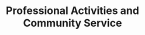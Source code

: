 ---
title: Professional Activities and Community Service
order: 1
organizations:
  - title: Vector Institute
    role: Postgraduate Affiliate
    years: 2019-2020
    link: //vectorinstitute.ai/
    img: /assets/img/vectorinstitute.png
    description: The primary goal of the Vector Institute Postgraduate Affiliates Program is to foster collaboration and contributions among students and researchers with expertise in deep learning as well as machine learning and artificial intelligence more broadly. 

  - title: Inclusion@RSS
    role: Student Mentor
    years: 2018
    link: //www.roboticsconference.org/attending/inclusion/
    img: /assets/img/rss.png
    description: Inclusion@RSS focuses on programs that increase and sustain a broader participation in the robotics research community of groups traditionally underrepresented in robotics (including but not limited to women, LGBTQ+, underrepresented minorities, and people with disabilities), especially people early in their studies and career.

  - title: Engineering Faculty Council
    role: Graduate Student Representative
    years: 2017-2018
    link: //www.engineering.utoronto.ca/about/governance/faculty-council/
    img: /assets/img/uoft.png
    description: Faculty Council sets and approves academic policy, principles, priorities, and the general direction for the teaching and research activities of the Faculty of Applied Science and Engineering.

  - title: Community Affairs & Gender Issues Standing Committee
    role: Graduate Student Representative
    years: 2017-2018
    link: //www.engineering.utoronto.ca/about/governance/faculty-council/
    description: The Community Affairs & Gender Issues Standing Committee in the Faculty of Applied Science and Engineering seeks to improve and to recommend on strategies related to student recruitment and outreach and quality of life within the Faculty community, including such matters as the student experience, gender issues, diversity, safety and security, and personal conduct.

  - title: Aerospace Students' Association
    role: President
    years: 2016-2017
    link: //arrow.utias.utoronto.ca/~asa/
    img: /assets/img/asa.png
    description: The Aerospace Students' Association represents graduate students at UTIAS and organizes athletic, social, academic and professional events. As President, I coordinated a team of 14 students to organize a variety of fun events like Trivia Night, Pancake Breakfasts, BBQs, and Camping Trips, and collaborated with the UTIAS administration and other graduate student associations to enrich the overall experience of graduate students at UTIAS. 
    note: "Previously: Social Coordinator &ndash; 2015-16"

  - title: GECoS
    role: Co-founder / Aerospace Representative
    years: 2016-2017
    link: //gecos.sa.utoronto.ca
    img: /assets/img/gecos.png
    description: The Graduate Engineering Council of Students  acts as a forum for representatives from all Engineering Graduate Student Associations at UofT to collaborate on academic, social and professional events, discuss issues that broadly affect Engineering graduate students, and represent the general interests of Engineering graduate students to the Faculty and University. 

  - title: SEDS-Canada
    role: Re-founder / Director
    years: 2014-2017
    link: //seds.ca/
    img: /assets/img/seds.png
    description: SEDS-Canada (Students for the Exploration and Development of Space) is a national student-led not-for-profit corporation dedicated to improving the Canadian space sector. As a member of the Board of Directors, I helped direct and oversee the organization’s activities, which included multiple student competitions and an annual conference.

  - title: UTIAS Student Experience Committee
    role: Student Member
    years: 2016-2017
    description: The SEC is responsible for gathering data about the UTIAS student body’s experiences at the Institute and making a report to the Director summarizing the data and providing suggestions for improvement.
---